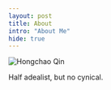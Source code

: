 ```yaml
---
layout: post
title: About
intro: "About Me"
hide: true
---
```


![Hongchao Qin](http://qinhc.github.com/img/me.png)

Half adealist, but no cynical. 
